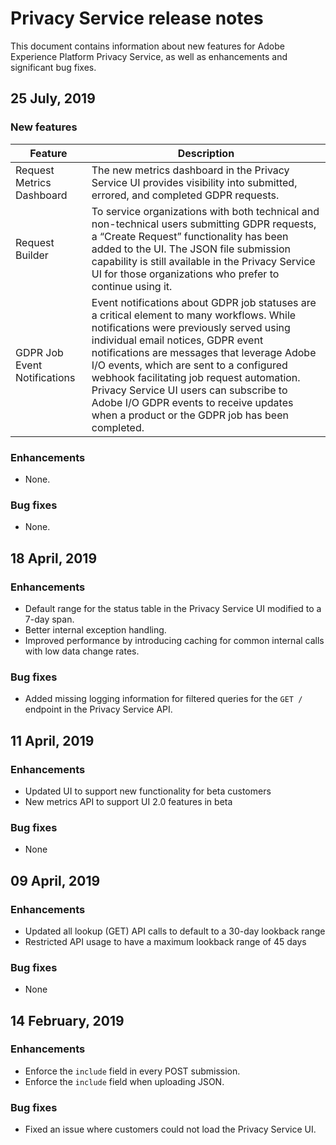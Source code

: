 # Privacy Service release notes

This document contains information about new features for Adobe Experience Platform Privacy Service, as well as enhancements and significant bug fixes.

## 25 July, 2019

### New features

Feature | Description
--- | ---
Request Metrics Dashboard | The new metrics dashboard in the Privacy Service UI provides visibility into submitted, errored, and completed GDPR requests. 
Request Builder | To service organizations with both technical and non-technical users submitting GDPR requests, a “Create Request” functionality has been added to the UI. The JSON file submission capability is still available in the Privacy Service UI for those organizations who prefer to continue using it.
GDPR Job Event Notifications | Event notifications about GDPR job statuses are a critical element to many workflows. While notifications were previously served using individual email notices, GDPR event notifications are messages that leverage Adobe I/O events, which are sent to a configured webhook facilitating job request automation. Privacy Service UI users can subscribe to Adobe I/O GDPR events to receive updates when a product or the GDPR job has been completed.

### Enhancements

* None.

### Bug fixes

* None.

## 18 April, 2019

### Enhancements
* Default range for the status table in the Privacy Service UI modified to a 7-day span.
* Better internal exception handling.
* Improved performance by introducing caching for common internal calls with low data change rates.

### Bug fixes
* Added missing logging information for filtered queries for the `GET /` endpoint in the Privacy Service API.

## 11 April, 2019

### Enhancements
* Updated UI to support new functionality for beta customers
* New metrics API to support UI 2.0 features in beta

### Bug fixes
* None

## 09 April, 2019

### Enhancements
* Updated all lookup (GET) API calls to default to a 30-day lookback range
* Restricted API usage to have a maximum lookback range of 45 days

### Bug fixes
* None

## 14 February, 2019

### Enhancements
* Enforce the `include` field in every POST submission.
* Enforce the `include` field when uploading JSON.

### Bug fixes
* Fixed an issue where customers could not load the Privacy Service UI.